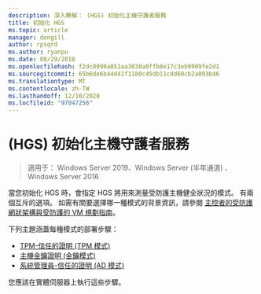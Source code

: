 ```yaml
---
description: 深入瞭解： (HGS) 初始化主機守護者服務
title: 初始化 HGS
ms.topic: article
manager: dongill
author: rpsqrd
ms.author: ryanpu
ms.date: 08/29/2018
ms.openlocfilehash: f2dc8999a851aa3830a0ffb8e17c3eb9909fe2d1
ms.sourcegitcommit: 65b6de6b44d41f1180c45db11cdd60cb2a093b46
ms.translationtype: MT
ms.contentlocale: zh-TW
ms.lasthandoff: 12/10/2020
ms.locfileid: "97047256"
---
```

# <a name="initialize-the-host-guardian-service-hgs"></a> (HGS) 初始化主機守護者服務

>適用于： Windows Server 2019、Windows Server (半年通道) 、Windows Server 2016

當您初始化 HGS 時，會指定 HGS 將用來測量受防護主機健全狀況的模式。 有兩個互斥的選項。 如需有關要選擇哪一種模式的背景資訊，請參閱 [主控者的受防護網狀架構與受防護的 VM 規劃指南](guarded-fabric-planning-for-hosters.md)。

下列主題涵蓋每種模式的部署步驟：

- [TPM-信任的證明 (TPM 模式) ](guarded-fabric-initialize-hgs-tpm-mode.md)
- [主機金鑰證明 (金鑰模式) ](guarded-fabric-initialize-hgs-key-mode.md)
- [系統管理員-信任的證明 (AD 模式) ](guarded-fabric-initialize-hgs-ad-mode.md)

您應該在實體伺服器上執行這些步驟。

